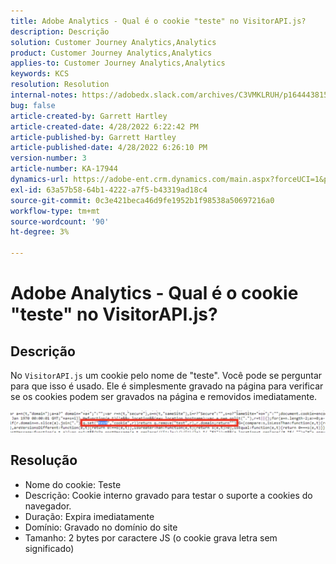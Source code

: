 ```yaml
---
title: Adobe Analytics - Qual é o cookie "teste" no VisitorAPI.js?
description: Descrição
solution: Customer Journey Analytics,Analytics
product: Customer Journey Analytics,Analytics
applies-to: Customer Journey Analytics,Analytics
keywords: KCS
resolution: Resolution
internal-notes: https://adobedx.slack.com/archives/C3VMKLRUH/p1644438152582239
bug: false
article-created-by: Garrett Hartley
article-created-date: 4/28/2022 6:22:42 PM
article-published-by: Garrett Hartley
article-published-date: 4/28/2022 6:26:10 PM
version-number: 3
article-number: KA-17944
dynamics-url: https://adobe-ent.crm.dynamics.com/main.aspx?forceUCI=1&pagetype=entityrecord&etn=knowledgearticle&id=b22f4b30-20c7-ec11-a7b6-0022480a10ee
exl-id: 63a57b58-64b1-4222-a7f5-b43319ad18c4
source-git-commit: 0c3e421beca46d9fe1952b1f98538a50697216a0
workflow-type: tm+mt
source-wordcount: '90'
ht-degree: 3%

---
```


# Adobe Analytics - Qual é o cookie &quot;teste&quot; no VisitorAPI.js?

## Descrição


No `VisitorAPI.js` um cookie pelo nome de &quot;teste&quot;. Você pode se perguntar para que isso é usado. Ele é simplesmente gravado na página para verificar se os cookies podem ser gravados na página e removidos imediatamente.

![](assets/___b32f4b30-20c7-ec11-a7b6-0022480a10ee___.png)


## Resolução


- Nome do cookie: Teste
- Descrição: Cookie interno gravado para testar o suporte a cookies do navegador.
- Duração: Expira imediatamente
- Domínio: Gravado no domínio do site
- Tamanho: 2 bytes por caractere JS (o cookie grava letra sem significado)
